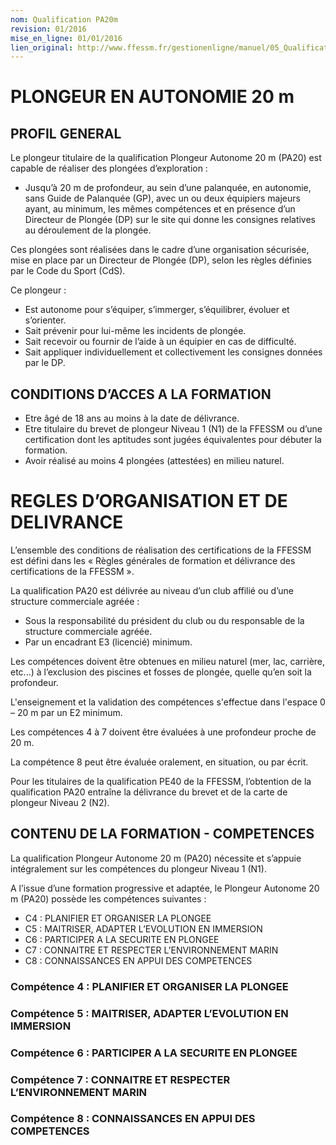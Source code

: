 ```yaml
---
nom: Qualification PA20m
revision: 01/2016
mise_en_ligne: 01/01/2016
lien_original: http://www.ffessm.fr/gestionenligne/manuel/05_Qualification_PA20m.pdf
---
```

# PLONGEUR EN AUTONOMIE 20 m

## PROFIL GENERAL

Le plongeur titulaire de la qualification Plongeur Autonome 20 m (PA20) est capable de réaliser des plongées d’exploration :
- Jusqu’à 20 m de profondeur, au sein d’une palanquée, en autonomie, sans Guide de Palanquée (GP), avec un ou deux équipiers majeurs ayant, au minimum, les mêmes compétences et en présence d’un Directeur de Plongée (DP) sur le site qui donne les consignes relatives au déroulement de la plongée.

Ces plongées sont réalisées dans le cadre d’une organisation sécurisée, mise en place par un Directeur de Plongée (DP), selon les règles définies par le Code du Sport (CdS).

Ce plongeur :
- Est autonome pour s’équiper, s’immerger, s’équilibrer, évoluer et s’orienter.
- Sait prévenir pour lui-même les incidents de plongée.
- Sait recevoir ou fournir de l’aide à un équipier en cas de difficulté.
- Sait appliquer individuellement et collectivement les consignes données par le DP.

## CONDITIONS D’ACCES A LA FORMATION

- Etre âgé de 18 ans au moins à la date de délivrance.
- Etre titulaire du brevet de plongeur Niveau 1 (N1) de la FFESSM ou d’une certification dont les aptitudes sont jugées équivalentes pour débuter la formation.
- Avoir réalisé au moins 4 plongées (attestées) en milieu naturel.

# REGLES D’ORGANISATION ET DE DELIVRANCE


L’ensemble des conditions de réalisation des certifications de la FFESSM est défini dans les « Règles générales de formation et délivrance des certifications de la FFESSM ».

La qualification PA20 est délivrée au niveau d’un club affilié ou d’une structure commerciale agréée :
- Sous la responsabilité du président du club ou du responsable de la structure commerciale agréée.
- Par un encadrant E3 (licencié) minimum.

Les compétences doivent être obtenues en milieu naturel (mer, lac, carrière, etc...) à l’exclusion des piscines et fosses de plongée, quelle qu’en soit la profondeur.

L'enseignement et la validation des compétences s'effectue dans l'espace 0 – 20 m par un E2 minimum.

Les compétences 4 à 7 doivent être évaluées à une profondeur proche de 20 m.

La compétence 8 peut être évaluée oralement, en situation, ou par écrit.

Pour les titulaires de la qualification PE40 de la FFESSM, l’obtention de la qualification PA20 entraîne la délivrance du brevet et de la carte de plongeur Niveau 2 (N2).

## CONTENU DE LA FORMATION - COMPETENCES

La qualification Plongeur Autonome 20 m (PA20) nécessite et s’appuie intégralement sur les compétences du plongeur Niveau 1 (N1).

A l’issue d’une formation progressive et adaptée, le Plongeur Autonome 20 m (PA20) possède les compétences suivantes :
- C4 : PLANIFIER ET ORGANISER LA PLONGEE
- C5 : MAITRISER, ADAPTER L’EVOLUTION EN IMMERSION
- C6 : PARTICIPER A LA SECURITE EN PLONGEE
- C7 : CONNAITRE ET RESPECTER L’ENVIRONNEMENT MARIN
- C8 : CONNAISSANCES EN APPUI DES COMPETENCES

### Compétence 4 : PLANIFIER ET ORGANISER LA PLONGEE

### Compétence 5 : MAITRISER, ADAPTER L’EVOLUTION EN IMMERSION

### Compétence 6 : PARTICIPER A LA SECURITE EN PLONGEE

### Compétence 7 : CONNAITRE ET RESPECTER L’ENVIRONNEMENT MARIN

### Compétence 8 : CONNAISSANCES EN APPUI DES COMPETENCES
